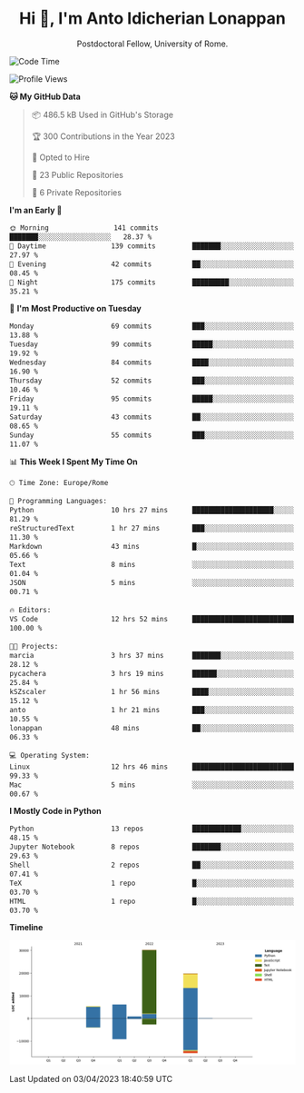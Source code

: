 
<h1 align="center">Hi 👋, I'm Anto Idicherian Lonappan</h1>
<p align="center">Postdoctoral Fellow, University of Rome. </p>


<!--START_SECTION:waka-->
![Code Time](http://img.shields.io/badge/Code%20Time-240%20hrs%2044%20mins-blue)

![Profile Views](http://img.shields.io/badge/Profile%20Views-21-blue)

**🐱 My GitHub Data** 

> 📦 486.5 kB Used in GitHub's Storage 
 > 
> 🏆 300 Contributions in the Year 2023
 > 
> 💼 Opted to Hire
 > 
> 📜 23 Public Repositories 
 > 
> 🔑 6 Private Repositories 
 > 
**I'm an Early 🐤** 

```text
🌞 Morning                141 commits         ███████░░░░░░░░░░░░░░░░░░   28.37 % 
🌆 Daytime                139 commits         ███████░░░░░░░░░░░░░░░░░░   27.97 % 
🌃 Evening                42 commits          ██░░░░░░░░░░░░░░░░░░░░░░░   08.45 % 
🌙 Night                  175 commits         █████████░░░░░░░░░░░░░░░░   35.21 % 
```
📅 **I'm Most Productive on Tuesday** 

```text
Monday                   69 commits          ███░░░░░░░░░░░░░░░░░░░░░░   13.88 % 
Tuesday                  99 commits          █████░░░░░░░░░░░░░░░░░░░░   19.92 % 
Wednesday                84 commits          ████░░░░░░░░░░░░░░░░░░░░░   16.90 % 
Thursday                 52 commits          ███░░░░░░░░░░░░░░░░░░░░░░   10.46 % 
Friday                   95 commits          █████░░░░░░░░░░░░░░░░░░░░   19.11 % 
Saturday                 43 commits          ██░░░░░░░░░░░░░░░░░░░░░░░   08.65 % 
Sunday                   55 commits          ███░░░░░░░░░░░░░░░░░░░░░░   11.07 % 
```


📊 **This Week I Spent My Time On** 

```text
🕑︎ Time Zone: Europe/Rome

💬 Programming Languages: 
Python                   10 hrs 27 mins      ████████████████████░░░░░   81.29 % 
reStructuredText         1 hr 27 mins        ███░░░░░░░░░░░░░░░░░░░░░░   11.30 % 
Markdown                 43 mins             █░░░░░░░░░░░░░░░░░░░░░░░░   05.66 % 
Text                     8 mins              ░░░░░░░░░░░░░░░░░░░░░░░░░   01.04 % 
JSON                     5 mins              ░░░░░░░░░░░░░░░░░░░░░░░░░   00.71 % 

🔥 Editors: 
VS Code                  12 hrs 52 mins      █████████████████████████   100.00 % 

🐱‍💻 Projects: 
marcia                   3 hrs 37 mins       ███████░░░░░░░░░░░░░░░░░░   28.12 % 
pycachera                3 hrs 19 mins       ██████░░░░░░░░░░░░░░░░░░░   25.84 % 
kSZscaler                1 hr 56 mins        ████░░░░░░░░░░░░░░░░░░░░░   15.12 % 
anto                     1 hr 21 mins        ███░░░░░░░░░░░░░░░░░░░░░░   10.55 % 
lonappan                 48 mins             ██░░░░░░░░░░░░░░░░░░░░░░░   06.33 % 

💻 Operating System: 
Linux                    12 hrs 46 mins      █████████████████████████   99.33 % 
Mac                      5 mins              ░░░░░░░░░░░░░░░░░░░░░░░░░   00.67 % 
```

**I Mostly Code in Python** 

```text
Python                   13 repos            ████████████░░░░░░░░░░░░░   48.15 % 
Jupyter Notebook         8 repos             ███████░░░░░░░░░░░░░░░░░░   29.63 % 
Shell                    2 repos             ██░░░░░░░░░░░░░░░░░░░░░░░   07.41 % 
TeX                      1 repo              █░░░░░░░░░░░░░░░░░░░░░░░░   03.70 % 
HTML                     1 repo              █░░░░░░░░░░░░░░░░░░░░░░░░   03.70 % 
```



**Timeline**

![Lines of Code chart](https://raw.githubusercontent.com/antolonappan/antolonappan/main/assets/bar_graph.png)


 Last Updated on 03/04/2023 18:40:59 UTC
<!--END_SECTION:waka-->
